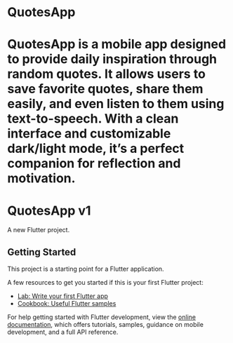 
# QuotesApp
QuotesApp is a mobile app designed to provide daily inspiration through random quotes. It allows users to save favorite quotes, share them easily, and even listen to them using text-to-speech. With a clean interface and customizable dark/light mode, it’s a perfect companion for reflection and motivation.
=======
# QuotesApp v1

A new Flutter project.

## Getting Started

This project is a starting point for a Flutter application.

A few resources to get you started if this is your first Flutter project:

- [Lab: Write your first Flutter app](https://docs.flutter.dev/get-started/codelab)
- [Cookbook: Useful Flutter samples](https://docs.flutter.dev/cookbook)

For help getting started with Flutter development, view the
[online documentation](https://docs.flutter.dev/), which offers tutorials,
samples, guidance on mobile development, and a full API reference.
